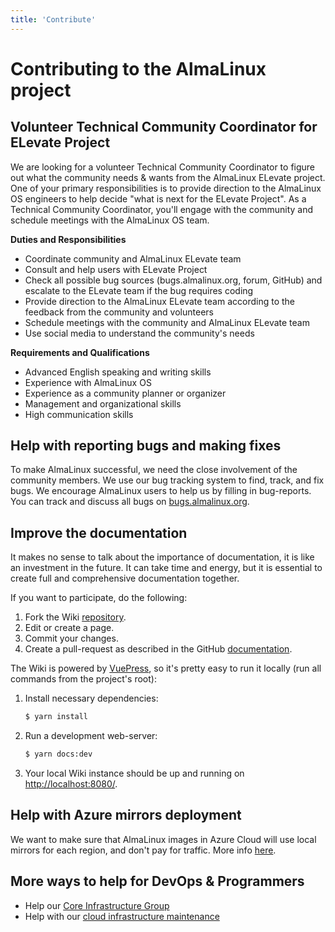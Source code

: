 ```yaml
---
title: 'Contribute'
---
```

# Contributing to the AlmaLinux project


## Volunteer Technical Community Coordinator for ELevate Project

We are looking for a volunteer Technical Community Coordinator to figure out what the community needs & wants from the AlmaLinux ELevate project. One of your primary responsibilities is to provide direction to the AlmaLinux OS engineers to help decide "what is next for the ELevate Project". As a Technical Community Coordinator, you'll engage with the community and schedule meetings with the AlmaLinux OS team.

**Duties and Responsibilities**
- Coordinate community and AlmaLinux ELevate team
- Consult and help users with ELevate Project
- Check all possible bug sources (bugs.almalinux.org, forum, GitHub) and escalate to the ELevate team if the bug requires coding
- Provide direction to the AlmaLinux ELevate team according to the feedback from the community and volunteers
- Schedule meetings with the community and AlmaLinux ELevate team
- Use social media to understand the community's needs

**Requirements and Qualifications**
- Advanced English speaking and writing skills
- Experience with AlmaLinux OS
- Experience as a community planner or organizer
- Management and organizational skills
- High communication skills

## Help with reporting bugs and making fixes

To make AlmaLinux successful, we need the close involvement of the community
members. We use our bug tracking system to find, track, and fix bugs. We
encourage AlmaLinux users to help us by filling in bug-reports. You can track and
discuss all bugs on [bugs.almalinux.org](https://bugs.almalinux.org/).


## Improve the documentation

It makes no sense to talk about the importance of documentation, it is like
an investment in the future. It can take time and energy, but it is 
essential to create full and comprehensive documentation together.

If you want to participate, do the following:

1. Fork the Wiki [repository](https://github.com/AlmaLinux/wiki).
2. Edit or create a page.
3. Commit your changes.
4. Create a pull-request as described in the GitHub [documentation](https://docs.github.com/en/github/collaborating-with-issues-and-pull-requests/creating-a-pull-request).

The Wiki is powered by [VuePress](https://vuepress.vuejs.org/), so it's pretty
easy to run it locally (run all commands from the project's root):

1. Install necessary dependencies:
   ```sh
   $ yarn install
   ```
2. Run a development web-server:
   ```sh
   $ yarn docs:dev
   ```
3. Your local Wiki instance should be up and running on
   [http://localhost:8080/](http://localhost:8080/).


## Help with Azure mirrors deployment

We want to make sure that AlmaLinux images in Azure Cloud will use local mirrors for each region, and don't pay for traffic.
More info [here](/cloud/Azure).

## More ways to help for DevOps & Programmers
- Help our [Core Infrastructure Group](/sigs/Core.html#help-wanted)
- Help with our [cloud infrastructure maintenance](/sigs/Cloud.html#help-wanted)

